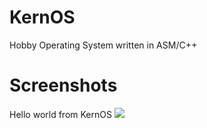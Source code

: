 # KernOS
Hobby Operating System written in ASM/C++

# Screenshots
Hello world from KernOS
![](https://github.com/redagito/KernOS/screenshots/1.helloworld.png)